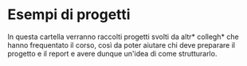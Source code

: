 # Esempi di progetti

In questa cartella verranno raccolti progetti svolti da altr* collegh* che hanno frequentato il corso, così da poter aiutare chi deve preparare il progetto e il report e avere dunque un'idea di come strutturarlo.

